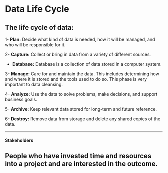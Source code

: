 # Data Life Cycle

## The life cycle of data: 

1- **Plan:** Decide what kind of data is needed, how it will be managed, and who will be responsible for it.
  
2- **Capture:** Collect or bring in data from a variety of different sources.
   - **Database:** Database is a collection of data stored in a computer system.
  
3- **Manage:** Care for and maintain the data. This includes determining how and where it is stored and the tools used to do so. This phase is very important to data cleansing.

4- **Analyze:** Use the data to solve problems, make decisions, and support business goals.

5- **Archive:** Keep relevant data stored for long-term and future reference.

6- **Destroy:** Remove data from storage and delete any shared copies of the data.
  
------
#### Stakeholders
People who have invested time and resources into a project and are interested in the outcome.
------
